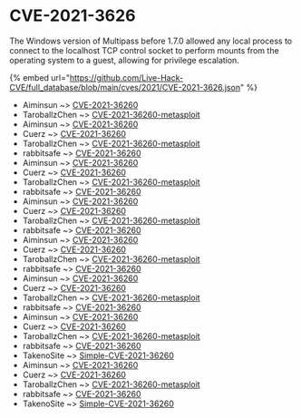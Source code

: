 # CVE-2021-3626

The Windows version of Multipass before 1.7.0 allowed any local process to connect to the localhost TCP control socket to perform mounts from the operating system to a guest, allowing for privilege escalation.

{% embed url="https://github.com/Live-Hack-CVE/full_database/blob/main/cves/2021/CVE-2021-3626.json" %}


* Aiminsun ~> [CVE-2021-36260](https://www.alice-snow.ru/2021/database/cve-2021-3626/cve-2021-36260-aiminsun)
* TaroballzChen ~> [CVE-2021-36260-metasploit](https://www.alice-snow.ru/2021/database/cve-2021-3626/cve-2021-36260-metasploit-taroballzchen)
* Aiminsun ~> [CVE-2021-36260](https://www.alice-snow.ru/2021/database/cve-2021-3626/cve-2021-36260-aiminsun)
* Cuerz ~> [CVE-2021-36260](https://www.alice-snow.ru/2021/database/cve-2021-3626/cve-2021-36260-cuerz)
* TaroballzChen ~> [CVE-2021-36260-metasploit](https://www.alice-snow.ru/2021/database/cve-2021-3626/cve-2021-36260-metasploit-taroballzchen)
* rabbitsafe ~> [CVE-2021-36260](https://www.alice-snow.ru/2021/database/cve-2021-3626/cve-2021-36260-rabbitsafe)
* Aiminsun ~> [CVE-2021-36260](https://www.alice-snow.ru/2021/database/cve-2021-3626/cve-2021-36260-aiminsun)
* Cuerz ~> [CVE-2021-36260](https://www.alice-snow.ru/2021/database/cve-2021-3626/cve-2021-36260-cuerz)
* TaroballzChen ~> [CVE-2021-36260-metasploit](https://www.alice-snow.ru/2021/database/cve-2021-3626/cve-2021-36260-metasploit-taroballzchen)
* rabbitsafe ~> [CVE-2021-36260](https://www.alice-snow.ru/2021/database/cve-2021-3626/cve-2021-36260-rabbitsafe)
* Aiminsun ~> [CVE-2021-36260](https://www.alice-snow.ru/2021/database/cve-2021-3626/cve-2021-36260-aiminsun)
* Cuerz ~> [CVE-2021-36260](https://www.alice-snow.ru/2021/database/cve-2021-3626/cve-2021-36260-cuerz)
* TaroballzChen ~> [CVE-2021-36260-metasploit](https://www.alice-snow.ru/2021/database/cve-2021-3626/cve-2021-36260-metasploit-taroballzchen)
* rabbitsafe ~> [CVE-2021-36260](https://www.alice-snow.ru/2021/database/cve-2021-3626/cve-2021-36260-rabbitsafe)
* Aiminsun ~> [CVE-2021-36260](https://www.alice-snow.ru/2021/database/cve-2021-3626/cve-2021-36260-aiminsun)
* Cuerz ~> [CVE-2021-36260](https://www.alice-snow.ru/2021/database/cve-2021-3626/cve-2021-36260-cuerz)
* TaroballzChen ~> [CVE-2021-36260-metasploit](https://www.alice-snow.ru/2021/database/cve-2021-3626/cve-2021-36260-metasploit-taroballzchen)
* rabbitsafe ~> [CVE-2021-36260](https://www.alice-snow.ru/2021/database/cve-2021-3626/cve-2021-36260-rabbitsafe)
* Aiminsun ~> [CVE-2021-36260](https://www.alice-snow.ru/2021/database/cve-2021-3626/cve-2021-36260-aiminsun)
* Cuerz ~> [CVE-2021-36260](https://www.alice-snow.ru/2021/database/cve-2021-3626/cve-2021-36260-cuerz)
* TaroballzChen ~> [CVE-2021-36260-metasploit](https://www.alice-snow.ru/2021/database/cve-2021-3626/cve-2021-36260-metasploit-taroballzchen)
* rabbitsafe ~> [CVE-2021-36260](https://www.alice-snow.ru/2021/database/cve-2021-3626/cve-2021-36260-rabbitsafe)
* Aiminsun ~> [CVE-2021-36260](https://www.alice-snow.ru/2021/database/cve-2021-3626/cve-2021-36260-aiminsun)
* Cuerz ~> [CVE-2021-36260](https://www.alice-snow.ru/2021/database/cve-2021-3626/cve-2021-36260-cuerz)
* TaroballzChen ~> [CVE-2021-36260-metasploit](https://www.alice-snow.ru/2021/database/cve-2021-3626/cve-2021-36260-metasploit-taroballzchen)
* rabbitsafe ~> [CVE-2021-36260](https://www.alice-snow.ru/2021/database/cve-2021-3626/cve-2021-36260-rabbitsafe)
* TakenoSite ~> [Simple-CVE-2021-36260](https://www.alice-snow.ru/2021/database/cve-2021-3626/simple-cve-2021-36260-takenosite)
* Aiminsun ~> [CVE-2021-36260](https://www.alice-snow.ru/2021/database/cve-2021-3626/cve-2021-36260-aiminsun)
* Cuerz ~> [CVE-2021-36260](https://www.alice-snow.ru/2021/database/cve-2021-3626/cve-2021-36260-cuerz)
* TaroballzChen ~> [CVE-2021-36260-metasploit](https://www.alice-snow.ru/2021/database/cve-2021-3626/cve-2021-36260-metasploit-taroballzchen)
* rabbitsafe ~> [CVE-2021-36260](https://www.alice-snow.ru/2021/database/cve-2021-3626/cve-2021-36260-rabbitsafe)
* TakenoSite ~> [Simple-CVE-2021-36260](https://www.alice-snow.ru/2021/database/cve-2021-3626/simple-cve-2021-36260-takenosite)